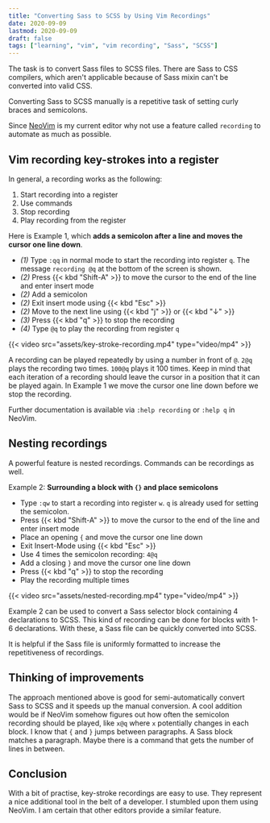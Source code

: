 ```yaml
---
title: "Converting Sass to SCSS by Using Vim Recordings"
date: 2020-09-09
lastmod: 2020-09-09
draft: false
tags: ["learning", "vim", "vim recording", "Sass", "SCSS"]
---
```


The task is to convert Sass files to SCSS files.
There are Sass to CSS compilers, which aren't applicable because of Sass mixin can't be converted into valid CSS.

Converting Sass to SCSS manually is a repetitive task of setting curly braces and semicolons.

Since [NeoVim](https://neovim.io/) is my current editor why not use a feature called `recording` to automate as much as possible.


## Vim recording key-strokes into a register

In general, a recording works as the following:

1. Start recording into a register
2. Use commands
3. Stop recording
4. Play recording from the register

Here is Example 1, which **adds a semicolon after a line and moves the cursor one line down**.

- *(1)* Type `:qq` in normal mode to start the recording into register `q`. The message `recording @q` at the bottom of the screen is shown.
- *(2)* Press {{< kbd "Shift-A" >}} to move the cursor to the end of the line and enter insert mode
- *(2)* Add a semicolon
- *(2)* Exit insert mode using {{< kbd "Esc" >}}
- *(2)* Move to the next line using {{< kbd "j" >}} or {{< kbd "↓" >}}
- *(3)* Press {{< kbd "q" >}} to stop the recording
- *(4)* Type `@q` to play the recording from register `q`

{{< video src="assets/key-stroke-recording.mp4" type="video/mp4" >}}

A recording can be played repeatedly by using a number in front of `@`.
`2@q` plays the recording two times. `100@q` plays it 100 times.
Keep in mind that each iteration of a recording should leave the cursor in a position that it can be played again.
In Example 1 we move the cursor one line down before we stop the recording.

Further documentation is available via `:help recording` or `:help q` in NeoVim.


## Nesting recordings

A powerful feature is nested recordings. Commands can be recordings as well.

Example 2: **Surrounding a block with `{}` and place semicolons**

- Type `:qw` to start a recording into register `w`. `q` is already used for setting the semicolon.
- Press {{< kbd "Shift-A" >}} to move the cursor to the end of the line and enter insert mode
- Place an opening `{` and move the cursor one line down
- Exit Insert-Mode using {{< kbd "Esc" >}}
- Use 4 times the semicolon recording: `4@q`
- Add a closing `}` and move the cursor one line down
- Press {{< kbd "q" >}} to stop the recording
- Play the recording multiple times

{{< video src="assets/nested-recording.mp4" type="video/mp4" >}}

Example 2 can be used to convert a Sass selector block containing 4 declarations to SCSS.
This kind of recording can be done for blocks with 1-6 declarations. With these, a Sass file can be quickly converted into SCSS.

It is helpful if the Sass file is uniformly formatted to increase the repetitiveness of recordings.


## Thinking of improvements

The approach mentioned above is good for semi-automatically convert Sass to SCSS and it speeds up the manual conversion.
A cool addition would be if NeoVim somehow figures out how often the semicolon recording should be played, like `x@q` where `x` potentially changes in each block.
I know that `{` and `}` jumps between paragraphs. A Sass block matches a paragraph.
Maybe there is a command that gets the number of lines in between.


## Conclusion

With a bit of practise, key-stroke recordings are easy to use.
They represent a nice additional tool in the belt of a developer.
I stumbled upon them using NeoVim.
I am certain that other editors provide a similar feature.


